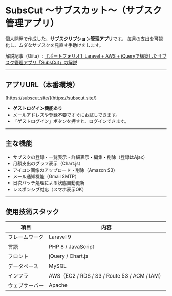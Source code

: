 # SubsCut 〜サブスカット〜（サブスク管理アプリ）

個人開発で作成した、**サブスクリプション管理アプリ**です。
毎月の支出を可視化し、ムダなサブスクを見直す手助けをします。

解説記事（Qiita）: [【ポートフォリオ】Laravel + AWS + jQueryで構築したサブスク管理アプリ「SubsCut」の解説](https://qiita.com/latte00/items/60d2d44e81b73f1f48c7)

---

##  アプリURL（本番環境）

[https://subscut.site/](https://subscut.site/)

-  **ゲストログイン機能あり**
  - メールアドレスや登録不要ですぐにお試しできます。
  - 「ゲストログイン」ボタンを押すと、ログインできます。

---

##  主な機能

- サブスクの登録・一覧表示・詳細表示・編集・削除（登録はAjax）
- 月額支出のグラフ表示（Chart.js）
- アイコン画像のアップロード・削除（Amazon S3）
- メール通知機能（Gmail SMTP）
- 日次バッチ処理による状態自動更新
- レスポンシブ対応（スマホ表示OK）

---

##  使用技術スタック

| 項目 | 内容 |
|------|------|
| フレームワーク | Laravel 9 |
| 言語 | PHP 8 / JavaScript |
| フロント | jQuery / Chart.js |
| データベース | MySQL |
| インフラ | AWS（EC2 / RDS / S3 / Route 53 / ACM / IAM） |
| ウェブサーバー | Apache |
